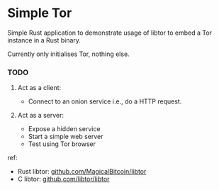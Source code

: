 # Simple Tor

Simple Rust application to demonstrate usage of libtor to embed a Tor
instance in a Rust binary.

Currently only initialises Tor, nothing else.

### TODO

1. Act as a client:
   - Connect to an onion service i.e., do a HTTP request.

2. Act as a server:
   - Expose a hidden service
   - Start a simple web server
   - Test using Tor browser


ref:

- Rust libtor: [github.com/MagicalBitcoin/libtor](https://github.com/MagicalBitcoin/libtor)
- C libtor: [github.com/libtor/libtor](https://github.com/libtor/libtor)

